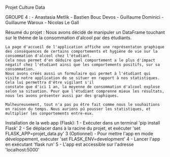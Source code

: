 Projet Culture Data

GROUPE 4 :
    - Anastasia Metlik
    - Bastien Bouc Devos
    - Guillaume Dominici
    - Guillaume Waroux
    - Nicolas Le Gall

Résumé du projet :
    Nous avons décidé de manipuler un DataFrame touchant sur le thème de la consommation d'alcool par des étudiants.

    La page d'accueil de l'application affiche une représentaton graphique des conséquences de certains comportements et hygiène de vie sur la consommation d'alcool chez l'étudiant.
    Cela nous permet d'en déduire quel comportement a le plus d'impact négatif chez l'étudiant ainsi que les comportements positifs, sur sa consommation.
    Nous avons créés aussi un formulaire qui permet à l'étudiant qui visite notre application de se situer en rapport à nos statistiques. Cela lui permettra d'être vigilant s'il 
    constate que d'ici 1 an, la moyenne de consommation d'alcool explose selon sa situation. Pour que l'étudiant comprenne mieux les résultats, nous les avons présenter aussi par des graphiques.

    Malheureusement, tout n'a pas pu être fait comme nous le souhaitions en raison du temps. Nous aurions pû pousser les statistiques, et multiplier les conportements entre-eux.

Installation de la web app (Flask):
    1 - Exécuter dans un terminal 'pip install Flask'
    2 - Se déplacer dans à la racine du projet, et exécuter 'set FLASK_APP=projet_data.py'
    3 (Optionnel) - Pour mettre l'app en mode développement, exécuter  'set FLASK_ENV=development'
    4 - Lancer l'app en exécutant 'flask run'
    5 - L'app est accessible sur l'adresse 'localhost:5000'